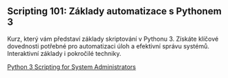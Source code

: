 ## Scripting 101: Základy automatizace s Pythonem 3

Kurz, který vám představí základy skriptování v Pythonu 3. Získáte klíčové dovednosti potřebné pro automatizaci úloh a efektivní správu systémů. Interaktivní základy i pokročilé techniky.

[Python 3 Scripting for System Administrators](https://www.pluralsight.com/cloud-guru/courses/python-3-scripting-for-system-administrators)
